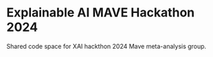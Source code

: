# Explainable AI MAVE Hackathon 2024

Shared code space for XAI hackthon 2024 Mave meta-analysis group.

